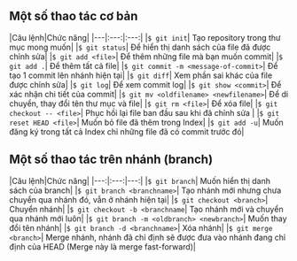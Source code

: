 ## Một số thao tác cơ bản

|Câu lệnh|Chức năng| 
|---|:---:|:---:|
|`$ git init`| Tạo repository trong thư mục mong muốn|
|`$ git status`| Để hiển thị danh sách của file đã được chỉnh sửa|
|`$ git add <file>`| Để thêm những file mà bạn muốn commit|
|`$ git add .`| Để thêm tất cả file|
|`$ git commit -m <message-of-commit>`| Để tạo 1 commit lên nhánh hiện tại|
|`$ git diff`| Xem phần sai khác của file được chỉnh sửa|
|`$ git log`| Để xem commit log|
|`$ git show <commit>`| Để xác nhận chi tiết của commit|
|`$ git mv <oldfilename> <newfilename>`| Để di chuyển, thay đổi tên thư mục và file|
|`$ git rm <file>`| Để xóa file|
|`$ git checkout -- <file>`| Phục hồi lại file ban đầu sau khi đã chỉnh sửa |
|`$ git reset HEAD <file>`| Muốn bỏ file đã thêm trong Index|
|`$ git add -u`| Muốn đăng ký trong tất cả Index chỉ những file đã có commit trước đó|

## Một số thao tác trên nhánh (branch)
|Câu lệnh|Chức năng|
|---:|:---:|---:|
|`$ git branch`| Muốn hiển thị danh sách của branch|
|`$ git branch <branchname>`| Tạo nhánh mới nhưng chưa chuyển qua nhánh đó, vẫn ở nhánh hiện tại|
|`$ git checkout <branch>`| Chuyển nhánh|
|`$ git checkout -b <branchname`| Tạo nhánh mới và chuyển qua nhánh mới luôn|
|`$ git branch -m <oldbranch> <newbranch>`| Muốn thay đổi tên nhánh|
|`$ git branch -d <branchname>`| Xóa nhánh|
|`$ git merge <branch>`| Merge nhánh, nhánh đã chỉ định sẽ được đưa vào nhánh đang chỉ định của HEAD (Merge này là merge fast-forward)|
